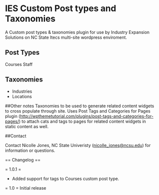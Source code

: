 # IES Custom Post types and Taxonomies
A Custom post types &amp; taxonomies plugin for use by Industry Expansion Solutions on NC State Itecs multi-site wordpress enviroment.
## Post Types
  Courses
  Staff
  
## Taxonomies
  * Industries
  * Locations

##Other notes
Taxonomies to be used to generate related content widgets to cross populate through site.
Uses Post Tags and Categories for Pages plugin (http://wpthemetutorial.com/plugins/post-tags-and-categories-for-pages/) to attach cats and tags to pages for related content widgets in static content as well.
  
##Contact

Contact Nicolle Jones, NC State Univeristy (nicolle_jones@ncsu.edu) for information or questions.

== Changelog ==

= 1.0.1 = 
* Added support for tags to Courses custom post type.

= 1.0 =
Initial release
